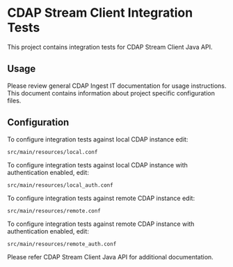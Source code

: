 CDAP Stream Client Integration Tests
==================

This project contains integration tests for CDAP Stream Client Java API.

## Usage

 Please review general CDAP Ingest IT documentation for usage instructions. This document contains information about
 project specific configuration files.

## Configuration

 To configure integration tests against local CDAP instance edit:
 
 ```
 src/main/resources/local.conf 
 ```

 To configure integration tests against local CDAP instance with authentication enabled, edit:
 
 ```
 src/main/resources/local_auth.conf 
 ```
 
 To configure integration tests against remote CDAP instance edit:
 
 ```
 src/main/resources/remote.conf 
 ```

 To configure integration tests against remote CDAP instance with authentication enabled, edit:
 
 ```
 src/main/resources/remote_auth.conf 
 ```
 
 Please refer CDAP Stream Client Java API for additional documentation.